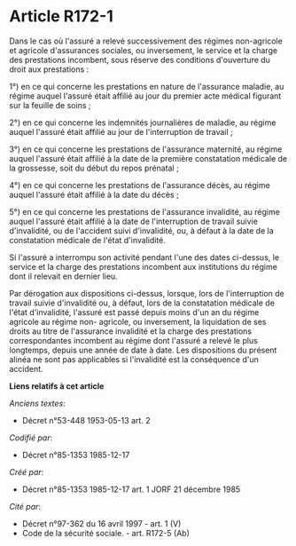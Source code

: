 # Article R172-1

Dans le cas où l'assuré a relevé successivement des régimes non-agricole et agricole d'assurances sociales, ou inversement,
le service et la charge des prestations incombent, sous réserve des conditions d'ouverture du droit aux prestations : 

1°) en ce qui concerne les prestations en nature de l'assurance maladie, au régime auquel l'assuré était affilié au jour du
premier acte médical figurant sur la feuille de soins ; 

2°) en ce qui concerne les indemnités journalières de maladie, au régime auquel l'assuré était affilié au jour de
l'interruption de travail ; 

3°) en ce qui concerne les prestations de l'assurance maternité, au régime auquel l'assuré était affilié à la date de la
première constatation médicale de la grossesse, soit du début du repos prénatal ; 

4°) en ce qui concerne les prestations de l'assurance décès, au régime auquel l'assuré était affilié à la date du décès ; 

5°) en ce qui concerne les prestations de l'assurance invalidité, au régime auquel l'assuré était affilié à la date de
l'interruption de travail suivie d'invalidité, ou de l'accident suivi d'invalidité, ou, à défaut à la date de la constatation
médicale de l'état d'invalidité. 

Si l'assuré a interrompu son activité pendant l'une des dates ci-dessus, le service et la charge des prestations incombent
aux institutions du régime dont il relevait en dernier lieu. 

Par dérogation aux dispositions ci-dessus, lorsque, lors de l'interruption de travail suivie d'invalidité ou, à défaut, lors
de la constatation médicale de l'état d'invalidité, l'assuré est passé depuis moins d'un an du régime agricole au régime non-
agricole, ou inversement, la liquidation de ses droits au titre de l'assurance invalidité et la charge des prestations
correspondantes incombent au régime dont l'assuré a relevé le plus longtemps, depuis une année de date à date. Les
dispositions du présent alinéa ne sont pas applicables si l'invalidité est la conséquence d'un accident.

**Liens relatifs à cet article**

_Anciens textes_:

  - Décret n°53-448 1953-05-13 art. 2

_Codifié par_:

  - Décret n°85-1353 1985-12-17

_Créé par_:

  - Décret n°85-1353 1985-12-17 art. 1 JORF 21 décembre 1985

_Cité par_:

  - Décret n°97-362 du 16 avril 1997 - art. 1 (V)
  - Code de la sécurité sociale. - art. R172-5 (Ab)
